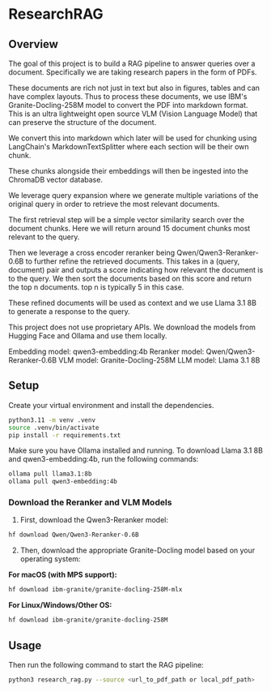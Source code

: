 # ResearchRAG

## Overview

The goal of this project is to build a RAG pipeline to answer queries over a document.
Specifically we are taking research papers in the form of PDFs.

These documents are rich not just in text but also in figures, tables and can have complex layouts.
Thus to process these documents, we use IBM's Granite-Docling-258M model to convert the PDF into markdown format.
This is an ultra lightweight open source VLM (Vision Language Model) that can preserve the structure of the document.

We convert this into markdown which later will be used for chunking using LangChain's MarkdownTextSplitter where each section will be their own chunk.

These chunks alongside their embeddings will then be ingested into the ChromaDB vector database.

We leverage query expansion where we generate multiple variations of the original query in order to retrieve the most relevant documents.

The first retrieval step will be a simple vector similarity search over the document chunks. Here we will return around 15 document chunks most relevant to the query.

Then we leverage a cross encoder reranker being Qwen/Qwen3-Reranker-0.6B to further refine the retrieved documents.
This takes in a (query, document) pair and outputs a score indicating how relevant the document is to the query.
We then sort the documents based on this score and return the top n documents. top n is typically 5 in this case.

These refined documents will be used as context and we use Llama 3.1 8B to generate a response to the query.

This project does not use proprietary APIs. We download the models from Hugging Face and Ollama and use them locally.

Embedding model: qwen3-embedding:4b
Reranker model: Qwen/Qwen3-Reranker-0.6B
VLM model: Granite-Docling-258M
LLM model: Llama 3.1 8B

## Setup

Create your virtual environment and install the dependencies.

```bash
python3.11 -m venv .venv
source .venv/bin/activate
pip install -r requirements.txt
```

Make sure you have Ollama installed and running.
To download Llama 3.1 8B and qwen3-embedding:4b, run the following commands:

```bash
ollama pull llama3.1:8b
ollama pull qwen3-embedding:4b
```

### Download the Reranker and VLM Models

1. First, download the Qwen3-Reranker model:

```bash
hf download Qwen/Qwen3-Reranker-0.6B
```

2. Then, download the appropriate Granite-Docling model based on your operating system:

**For macOS (with MPS support):**
```bash
hf download ibm-granite/granite-docling-258M-mlx
```

**For Linux/Windows/Other OS:**
```bash
hf download ibm-granite/granite-docling-258M
```

## Usage

Then run the following command to start the RAG pipeline:

```bash
python3 research_rag.py --source <url_to_pdf_path or local_pdf_path>
```